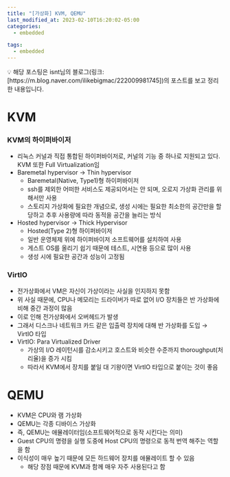 ```yaml
---
title: "[가상화] KVM, QEMU"
last_modified_at: 2023-02-10T16:20:02-05:00
categories:
  - embedded

tags:
  - embedded
---
```



<aside>
💡 해당 포스팅은 isnt님의 블로그(링크: [https://m.blog.naver.com/ilikebigmac/222009981745])의 포스트를 보고 정리한 내용입니다.
</aside>  
  
  
  
# KVM

### KVM의 하이퍼바이저

- 리눅스 커널과 직접 통합된 하이퍼바이저로, 커널의 기능 중 하나로 지원되고 있다. KVM 또한 Full Virtualization임
- Baremetal hypervisor → Thin hypervisor
    - Baremetal(Native, Type1)형 하이퍼바이저
    - ssh를 제외한 어떠한 서비스도 제공되어서는 안 되며, 오로지 가상화 관리를 위해서만 사용
    - 스토리지 가상화에 필요한 개념으로, 생성 시에는 필요한 최소한의 공간만을 할당하고 추후 사용량에 따라 동적을 공간을 늘리는 방식
- Hosted hypervisor → Thick Hypervisor
    - Hosted(Type 2)형 하이퍼바이저
    - 일반 운영체제 위에 하이퍼바이저 소프트웨어를 설치하여 사용
    - 게스트 OS를 올리기 쉽기 때문에 테스트, 시연용 등으로 많이 사용
    - 생성 시에 필요한 공간과 성능이 고정됨

### VirtIO

- 전가상화에서 VM은 자신이 가상이라는 사실을 인지하지 못함
- 위 사실 때문에, CPU나 메모리는 드라이버가 따로 없어 I/O 장치들은 반 가상화에 비해 중간 과정이 많음
- 이로 인해 전가상화에서 오버헤드가 발생
- 그래서 디스크나 네트워크 카드 같은 입출력 장치에 대해 반 가상화를 도입 → VirtIO 타입
- VirtIO: Para Virtualized Driver
    - 가상의 I/O 레이턴시를 감소시키고 호스트와 비슷한 수준까지 thoroughput(처리율)을 증가 시킴
    - 따라서 KVM에서 장치를 붙일 대 기왕이면 VirtIO 타입으로 붙이는 것이 좋음



# QEMU

- KVM은 CPU와 램 가상화
- QEMU는 각종 디바이스 가상화
- 즉, QEMU는 애뮬레이터임(소프트웨어적으로 동작 시킨다는 의미)
- Guest CPU의 명령을 실행 도중에 Host CPU의 명령으로 동적 번역 해주는 역할을 함
- 이식성이 매우 높기 때문에 모든 하드웨어 장치를 애뮬레이트 할 수 있음
    - 해당 장점 때문에 KVM과 함께 매우 자주 사용된다고 함